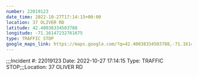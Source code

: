 ```yaml
---
number: 22019123
date_time: 2022-10-27T17:14:15+00:00
location: 37 OLIVER RD
latitude: 42.40038334503788
longitude: -71.16147232761675
type: TRAFFIC STOP
google_maps_link: https://maps.google.com/?q=42.40038334503788,-71.16147232761675
---
```


;;;Incident #: 22019123  Date: 2022-10-27 17:14:15   Type: TRAFFIC STOP;;;Location: 37 OLIVER RD
